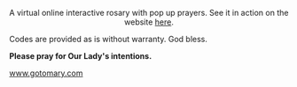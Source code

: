 <p  align="center">A virtual online interactive rosary with pop up prayers. See it in action on the website <a href="https://gotomary.github.io/VirtualOnlineRosary/">here</a>.

<p>Codes are provided as is without warranty. God bless. </p>
  
  <p><strong>Please pray for Our Lady's intentions.</strong></p><p> <a href="https://gotomary.com">www.gotomary.com</a></p></p>
